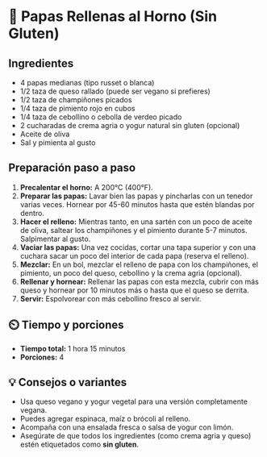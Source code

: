 # 🥔 Papas Rellenas al Horno (Sin Gluten)

## Ingredientes

- 4 papas medianas (tipo russet o blanca)
- 1/2 taza de queso rallado (puede ser vegano si prefieres)
- 1/2 taza de champiñones picados
- 1/4 taza de pimiento rojo en cubos
- 1/4 taza de cebollino o cebolla de verdeo picado
- 2 cucharadas de crema agria o yogur natural sin gluten (opcional)
- Aceite de oliva
- Sal y pimienta al gusto

## Preparación paso a paso

1. **Precalentar el horno:** A 200°C (400°F).
2. **Preparar las papas:** Lavar bien las papas y pincharlas con un tenedor varias veces. Hornear por 45-60 minutos hasta que estén blandas por dentro.
3. **Hacer el relleno:** Mientras tanto, en una sartén con un poco de aceite de oliva, saltear los champiñones y el pimiento durante 5-7 minutos. Salpimentar al gusto.
4. **Vaciar las papas:** Una vez cocidas, cortar una tapa superior y con una cuchara sacar un poco del interior de cada papa (reserva el relleno).
5. **Mezclar:** En un bol, mezclar el relleno de papa con los champiñones, el pimiento, un poco del queso, cebollino y la crema agria (opcional).
6. **Rellenar y hornear:** Rellenar las papas con esta mezcla, cubrir con más queso y hornear por 10 minutos más o hasta que el queso se derrita.
7. **Servir:** Espolvorear con más cebollino fresco al servir.

## ⏲️ Tiempo y porciones

- **Tiempo total:** 1 hora 15 minutos  
- **Porciones:** 4  

## 💡 Consejos o variantes

- Usa queso vegano y yogur vegetal para una versión completamente vegana.  
- Puedes agregar espinaca, maíz o brócoli al relleno.  
- Acompaña con una ensalada fresca o salsa de yogur con limón.  
- Asegúrate de que todos los ingredientes (como crema agria y queso) estén etiquetados como **sin gluten**.
